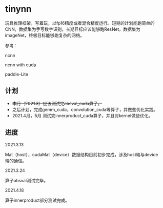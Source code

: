 # tinynn

玩具推理框架，写着玩，以fp16精度或者混合精度运行。短期的计划能跑简单的CNN，数据集为手写数字识别。长期目标应该能够跑ResNet，数据集为imageNet，终极目标能够跑复杂的网络。

参考：

ncnn

ncnn with cuda

paddle-Lite

## 计划

* ~~本月（2021.3）应该测试完absval_cuda算子。~~
* 之后计划，完成gemm_cuda，convolution_cuda等算子，并做些优化实践。
* 2021.4月，5月 测试完innerproduct_cuda算子，并且对kernel做些优化。
## 进度

2021.3.13

Mat（host），cudaMat（device）数据结构目前初步完成，涉及host端与device端的通信。

2021.3.24

算子absval测试完毕。

2021.4.18

算子innerproduct部分测试完成。